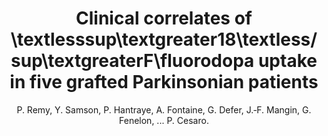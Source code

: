 ---
author: P. Remy, Y. Samson, P. Hantraye, A. Fontaine, G. Defer, J.‐F. Mangin, G. Fenelon, ... P. Cesaro.
title: Clinical correlates of \\textlesssup\textgreater18\textless/sup\textgreaterF\fluorodopa uptake in five grafted Parkinsonian patients
journal: Annals of Neurology
year: 1995
type: article
doi: 10.1002/ana.410380406
volume: 38
number: 4
---